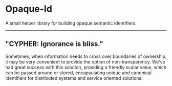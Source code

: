 Opaque-Id
=========

A small helper library for building opaque semantic identifiers.

-------------------------------------------------------------------------
## "CYPHER: Ignorance is bliss."

Sometimes, when information needs to cross over boundaries of ownership,
it may be very convenient to provide the option of non-transparency. We've
had great success with this solution, providing a friendly scalar value, 
which can be passed around or stored, encapsulating unique and canonical
identifiers for distributed systems and service oriented solutions.

